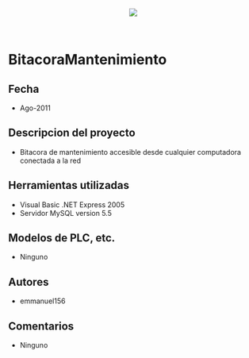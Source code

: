 <br/>
<p align="center">
  <img src="https://avatars2.githubusercontent.com/u/15052789?v=3&s=200">
</p>
<br/>

# BitacoraMantenimiento

## Fecha
* Ago-2011

## Descripcion del proyecto
* Bitacora de mantenimiento accesible desde cualquier computadora conectada a la red

## Herramientas utilizadas
* Visual Basic .NET Express 2005
* Servidor MySQL version 5.5

## Modelos de PLC, etc.
* Ninguno

## Autores
* emmanuel156

## Comentarios
* Ninguno
